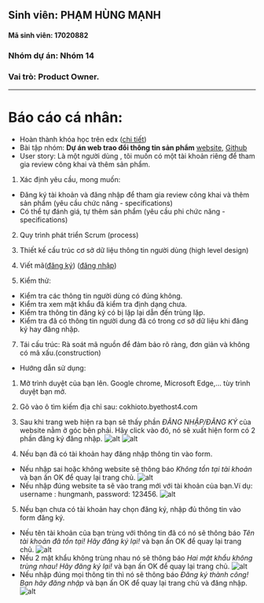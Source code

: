 ## Sinh viên: PHẠM HÙNG MẠNH
#### Mã sinh viên: 17020882
### Nhóm dự án: Nhóm 14
### Vai trò: Product Owner.
*******************
# Báo cáo cá nhân:
* Hoàn thành khóa học trên edx ([chi tiết](https://github.com/HugManh/INT2208-7-2019/blob/master/nhom-14/PhamHungManh/SoftEng1x.jpg))
* Bài tập nhóm: **Dự án web trao đổi thông tin sản phẩm** [website](http://cokhioto.byethost4.com), [Github](https://github.com/HugManh/INT2208-7-2019/tree/master/nhom-14/WEB)
* User story: Là một người dùng , tôi muốn có một tài khoản riêng để tham gia review công khai và thêm sản phẩm.

1) Xác định yêu cầu, mong muốn: 

- Đăng ký tài khoản và đăng nhập để tham gia review công khai và thêm sản phẩm (yêu cầu chức năng - specifications)
- Có thể tự đánh giá, tự thêm sản phẩm (yêu cầu phi chức năng - specifications)
2) Quy trình phát triển Scrum (process)
	
3) Thiết kế cấu trúc cơ sở dữ liệu thông tin người dùng (high level design)
	
4) Viết mã([đăng ký](https://github.com/HugManh/INT2208-7-2019/blob/master/nhom-14/WEB/dangky.php))
([đăng nhập](https://github.com/HugManh/INT2208-7-2019/blob/master/nhom-14/WEB/dangnhap.php))

5) Kiểm thử:

 - Kiểm tra các thông tin người dùng có đúng không.
 - Kiểm tra xem mật khẩu đã kiểm tra định dạng chưa.
 - Kiểm tra thông tin đăng ký có bị lặp lại dẫn đến trùng lặp.
 - Kiểm tra đã có thông tin người dung đã có trong cơ sở dữ liệu khi đăng ký hay đăng nhập.

7) Tái cấu trúc: Rà soát mã nguồn để đảm bảo rõ ràng, đơn giản và không có mã xấu.(construction)
* Hướng dẫn sử dụng:

1. Mở trình duyệt của bạn lên. Google chrome, Microsoft Edge,... tùy trình duyệt bạn mở.

2. Gõ vào ô tìm kiếm địa chỉ sau: cokhioto.byethost4.com

3. Sau khi trang web hiện ra bạn sẽ thấy phần *ĐĂNG NHẬP/ĐĂNG KÝ* của website nằm ở góc bên phải. Hãy click vào đó, nó sẽ xuất hiện form có 2 phần đăng ký đăng nhập.
![alt](https://github.com/HugManh/INT2208-7-2019/blob/master/nhom-14/PhamHungManh/dangnhap.PNG)
![alt](https://github.com/HugManh/INT2208-7-2019/blob/master/nhom-14/PhamHungManh/dangky.PNG)
4. Nếu bạn đã có tài khoản hay đăng nhập thông tin vào form.
  * Nếu nhập sai hoặc không website sẽ thông báo *Không tồn tại tài khoản* và bạn ấn OK để quay lại trang chủ.
![alt](https://github.com/HugManh/INT2208-7-2019/blob/master/nhom-14/PhamHungManh/khongtontai.PNG)
 * Nếu nhập đúng website ta sẽ vào trang mới với tài khoản của bạn.Ví dụ: username : hungmanh, password: 123456.
 ![alt](https://github.com/HugManh/INT2208-7-2019/blob/master/nhom-14/PhamHungManh/tontai.PNG)
5. Nếu bạn chưa có tài khoản hay chọn đăng ký, nhập đủ thông tin vào form đăng ký.
 * Nếu tên tài khoản của bạn trùng với thông tin đã có nó sẽ thông báo *Tên tài khoản đã tồn tại! Hãy đăng ký lại!* và bạn ấn OK để quay lại trang chủ.
 ![alt](https://github.com/HugManh/INT2208-7-2019/blob/master/nhom-14/PhamHungManh/tontai1.PNG)
 * Nếu 2 mật khẩu không trùng nhau nó sẽ thông báo *Hai mật khẩu không trùng nhau! Hãy đăng ký lại!* và bạn ấn OK để quay lại trang chủ.
 ![alt](https://github.com/HugManh/INT2208-7-2019/blob/master/nhom-14/PhamHungManh/kotrung.PNG)
 * Nếu nhập đúng mọi thông tin thì nó sẽ thông báo *Đăng ký thành công! Bạn hãy đăng nhập* và bạn ấn OK để quay lại trang chủ và đăng nhập.
 ![alt](https://github.com/HugManh/INT2208-7-2019/blob/master/nhom-14/PhamHungManh/ok.PNG)








